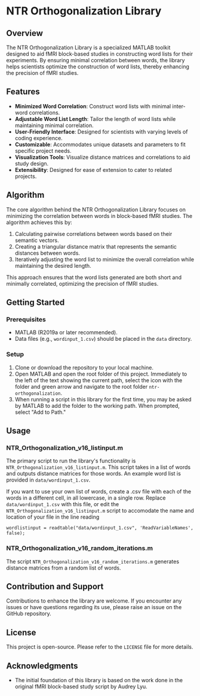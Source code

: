 # NTR Orthogonalization Library

## Overview

The NTR Orthogonalization Library is a specialized MATLAB toolkit designed to aid fMRI block-based studies in constructing word lists for their experiments. By ensuring minimal correlation between words, the library helps scientists optimize the construction of word lists, thereby enhancing the precision of fMRI studies.

## Features

- **Minimized Word Correlation**: Construct word lists with minimal inter-word correlations.
- **Adjustable Word List Length**: Tailor the length of word lists while maintaining minimal correlation.
- **User-Friendly Interface**: Designed for scientists with varying levels of coding experience.
- **Customizable**: Accommodates unique datasets and parameters to fit specific project needs.
- **Visualization Tools**: Visualize distance matrices and correlations to aid study design.
- **Extensibility**: Designed for ease of extension to cater to related projects.

## Algorithm

The core algorithm behind the NTR Orthogonalization Library focuses on minimizing the correlation between words in block-based fMRI studies. The algorithm achieves this by:

1. Calculating pairwise correlations between words based on their semantic vectors.
2. Creating a triangular distance matrix that represents the semantic distances between words.
3. Iteratively adjusting the word list to minimize the overall correlation while maintaining the desired length.

This approach ensures that the word lists generated are both short and minimally correlated, optimizing the precision of fMRI studies.

## Getting Started

### Prerequisites

- MATLAB (R2019a or later recommended).
- Data files (e.g., `wordinput_1.csv`) should be placed in the `data` directory.

### Setup

1. Clone or download the repository to your local machine.
2. Open MATLAB and open the root folder of this project. Immediately to the left of the text showing the current path, select the icon with the folder and green arrow and navigate to the root folder `ntr-orthogonalization`.
3. When running a script in this library for the first time, you may be asked by MATLAB to add the folder to the working path. When prompted, select "Add to Path."

## Usage

### NTR_Orthogonalization_v16_listinput.m

The primary script to run the library's functionality is `NTR_Orthogonalization_v16_listinput.m`. This script takes in a list of words and outputs distance matrices for those words. An example word list is provided in `data/wordinput_1.csv`.

If you want to use your own list of words, create a .csv file with each of the words in a different cell, in all lowercase, in a single row. Replace `data/wordinput_1.csv` with this file, or edit the `NTR_Orthogonalization_v16_listinput.m` script to accomodate the name and location of your file in the line reading

`wordlistinput = readtable("data/wordinput_1.csv", 'ReadVariableNames', false);`

### NTR_Orthogonalization_v16_random_iterations.m

The script `NTR_Orthogonalization_v16_random_iterations.m` generates distance matrices from a random list of words.

## Contribution and Support

Contributions to enhance the library are welcome. If you encounter any issues or have questions regarding its use, please raise an issue on the GitHub repository.

## License

This project is open-source. Please refer to the `LICENSE` file for more details.

## Acknowledgments

- The initial foundation of this library is based on the work done in the original fMRI block-based study script by Audrey Lyu.
